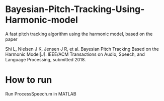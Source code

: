 # Bayesian-Pitch-Tracking-Using-Harmonic-model

A fast pitch tracking algorithm using the harmonic model, based on the paper

Shi L, Nielsen J K, Jensen J R, et al. Bayesian Pitch Tracking Based on the Harmonic Model[J]. 
IEEE/ACM Transactions on Audio, Speech, and Language Processing, submitted 2018.

# How to run
Run ProcessSpeech.m in MATLAB
